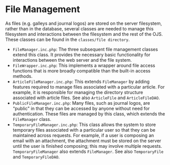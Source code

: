 # File Management

As files (e.g. galleys and journal logos) are stored on the server filesystem, rather than in the database, several classes are needed to manage this filesystem and interactions between the filesystem and the rest of the OJS. These classes can be found in the `classes/file directory`.

- `FileManager.inc.php`: The three subsequent file management classes extend this class. It provides the necessary basic functionality for interactions between the web server and the file system.
- `FileWrapper.inc.php`: This implements a wrapper around file access functions that is more broadly compatible than the built-in access methods.
- `ArticleFileManager.inc.php`: This extends `FileManager` by adding features required to manage files associated with a particular article. For example, it is responsible for managing the directory structure associated with article files. See also `ArticleFile` and `ArticleFileDAO`.
- `PublicFileManager.inc.php`: Many files, such as journal logos, are “public" in that they can be accessed by anyone without need for authentication. These files are managed by this class, which extends the `FileManager` class.
- `TemporaryFileManager.inc.php`: This class allows the system to store temporary files associated with a particular user so that they can be maintained across requests. For example, if a user is composing an email with an attachment, the attachment must be stored on the server until the user is finished composing; this may involve multiple requests. `TemporaryFileManager` also extends `FileManager`. See also `TemporaryFile` and `TemporaryFileDAO`.

